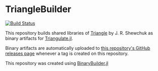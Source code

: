 # TriangleBuilder

[![Build Status](https://travis-ci.org/JuliaGeometry/TriangleBuilder.svg?branch=master)](https://travis-ci.org/JuliaGeometry/TriangleBuilder)

This repository builds shared libraries of [Triangle](https://www.cs.cmu.edu/~quake/triangle.html) by J. R. Shewchuk 
as binary artifacts for  [Triangulate.jl](https://github.com/JuliaGeometry/Triangulate.jl).

Binary artifacts are automatically uploaded to
[this repository's GitHub releases page](https://github.com/JuliaGeometry/TriangleBuilder/releases) whenever a tag is created
on this repository.

This repository was created using [BinaryBuilder.jl](https://github.com/JuliaPackaging/BinaryBuilder.jl)



